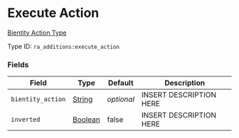 # Execute Action
[Bientity Action Type](../bientity_action_types.md)

Type ID: `ra_additions:execute_action`
### Fields
Field | Type | Default | Description
------|------|---------|-------------
`bientity_action` | [String](../data_types/string.md) | _optional_ | INSERT DESCRIPTION HERE
`inverted` | [Boolean](../data_types/boolean.md) | false | INSERT DESCRIPTION HERE


